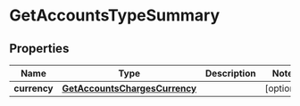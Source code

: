 
# GetAccountsTypeSummary

## Properties
Name | Type | Description | Notes
------------ | ------------- | ------------- | -------------
**currency** | [**GetAccountsChargesCurrency**](GetAccountsChargesCurrency.md) |  |  [optional]



